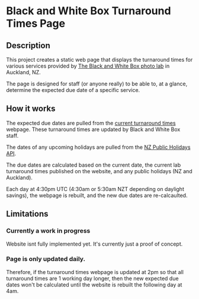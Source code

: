 # Black and White Box Turnaround Times Page

## Description

This project creates a static web page that displays the turnaround times for various services provided by [The Black and White Box photo lab](https://theblackandwhitebox.co.nz/) in Auckland, NZ.

The page is designed for staff (or anyone really) to be able to, at a glance, determine the expected due date of a specific service.

## How it works

The expected due dates are pulled from the [current turnaround times](https://theblackandwhitebox.co.nz/turn-around-times/) webpage. These turnaround times are updated by Black and White Box staff.

The dates of any upcoming holidays are pulled from the [NZ Public Holidays API](https://www.public-holidays.nz/).

The due dates are calculated based on the current date, the current lab turnaround times published on the website, and any public holidays (NZ and Auckland).

Each day at 4:30pm UTC (4:30am or 5:30am NZT depending on daylight savings), the webpage is rebuilt, and the new due dates are re-calcaulted.

## Limitations

### Currently a work in progress

Website isnt fully implemented yet. It's currently just a proof of concept.

### Page is only updated daily.

Therefore, if the turnaround times webpage is updated at 2pm so that all turnaround times are 1 working day longer, then the new expected due dates won't be calculated until the website is rebuilt the following day at 4am.